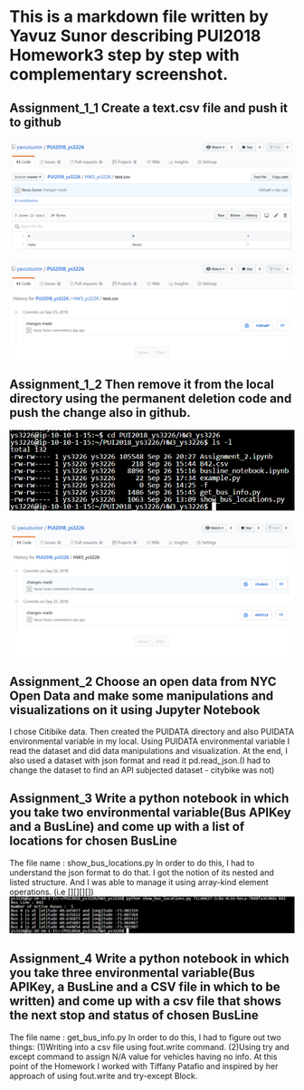# This is a markdown file written by Yavuz Sunor describing PUI2018 Homework3 step by step with complementary screenshot. 

## Assignment_1_1 Create a text.csv file and push it to github
![Alt text](testcsv_screenshot_1.png)

![Alt text](testcsv_screenshot_2.png)

## Assignment_1_2 Then remove it from the local directory using the permanent deletion code and push the change also in github. 
![Alt text](testcsv_screenshot_3.png)

![Alt text](testcsv_screenshot_4.png)

## Assignment_2 Choose an open data from NYC Open Data and make some manipulations and visualizations on it using Jupyter Notebook
I chose Citibike data.
Then created the PUIDATA directory and also PUIDATA environmental variable in my local.
Using PUIDATA environmental variable I read the dataset and did data manipulations and visualization.
At the end, I also used a dataset with json format and read it pd.read_json.(I had to change the dataset to find an API subjected dataset - citybike was not)  

## Assignment_3 Write a python notebook in which you take two environmental variable(Bus APIKey and a BusLine) and come up with a list of locations for chosen BusLine
The file name : show_bus_locations.py
In order to do this, I had to understand the json format to do that. I got the notion of its nested and listed structure. And I was able to manage it using array-kind element operations. (i.e [][][][])
![Alt text](show_bus_locations_py.png)

## Assignment_4 Write a python notebook in which you take three environmental variable(Bus APIKey, a BusLine and a CSV file in which to be written) and come up with a csv file that shows the next stop and status of chosen BusLine
The file name : get_bus_info.py
In order to do this, I had to figure out two things: 
(1)Writing into a csv file using fout.write command. 
(2)Using try and except command to assign N/A value for vehicles having no info. 
At this point of the Homework I worked with Tiffany Patafio and inspired by her approach of using fout.write and try-except Block. 